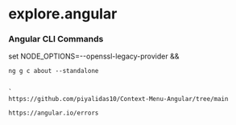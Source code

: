 # explore.angular

### Angular CLI Commands

set NODE_OPTIONS=--openssl-legacy-provider && 

```
ng g c about --standalone


`
https://github.com/piyalidas10/Context-Menu-Angular/tree/main

https://angular.io/errors

